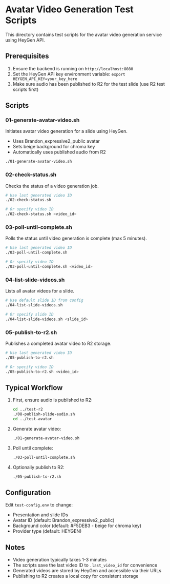 # Avatar Video Generation Test Scripts

This directory contains test scripts for the avatar video generation service using HeyGen API.

## Prerequisites

1. Ensure the backend is running on `http://localhost:8080`
2. Set the HeyGen API key environment variable: `export HEYGEN_API_KEY=your_key_here`
3. Make sure audio has been published to R2 for the test slide (use R2 test scripts first)

## Scripts

### 01-generate-avatar-video.sh
Initiates avatar video generation for a slide using HeyGen.
- Uses Brandon_expressive2_public avatar
- Sets beige background for chroma key
- Automatically uses published audio from R2

```bash
./01-generate-avatar-video.sh
```

### 02-check-status.sh
Checks the status of a video generation job.

```bash
# Use last generated video ID
./02-check-status.sh

# Or specify video ID
./02-check-status.sh <video_id>
```

### 03-poll-until-complete.sh
Polls the status until video generation is complete (max 5 minutes).

```bash
# Use last generated video ID
./03-poll-until-complete.sh

# Or specify video ID
./03-poll-until-complete.sh <video_id>
```

### 04-list-slide-videos.sh
Lists all avatar videos for a slide.

```bash
# Use default slide ID from config
./04-list-slide-videos.sh

# Or specify slide ID
./04-list-slide-videos.sh <slide_id>
```

### 05-publish-to-r2.sh
Publishes a completed avatar video to R2 storage.

```bash
# Use last generated video ID
./05-publish-to-r2.sh

# Or specify video ID
./05-publish-to-r2.sh <video_id>
```

## Typical Workflow

1. First, ensure audio is published to R2:
   ```bash
   cd ../test-r2
   ./08-publish-slide-audio.sh
   cd ../test-avatar
   ```

2. Generate avatar video:
   ```bash
   ./01-generate-avatar-video.sh
   ```

3. Poll until complete:
   ```bash
   ./03-poll-until-complete.sh
   ```

4. Optionally publish to R2:
   ```bash
   ./05-publish-to-r2.sh
   ```

## Configuration

Edit `test-config.env` to change:
- Presentation and slide IDs
- Avatar ID (default: Brandon_expressive2_public)
- Background color (default: #F5DEB3 - beige for chroma key)
- Provider type (default: HEYGEN)

## Notes

- Video generation typically takes 1-3 minutes
- The scripts save the last video ID to `.last_video_id` for convenience
- Generated videos are stored by HeyGen and accessible via their URLs
- Publishing to R2 creates a local copy for consistent storage